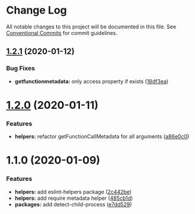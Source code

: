 # Change Log

All notable changes to this project will be documented in this file.
See [Conventional Commits](https://conventionalcommits.org) for commit guidelines.

## [1.2.1](https://github.com/lirantal/eslint-plugin-security/compare/eslint-helpers@1.2.0...eslint-helpers@1.2.1) (2020-01-12)


### Bug Fixes

* **getfunctionmetadata:** only access property if exists ([18df3ea](https://github.com/lirantal/eslint-plugin-security/commit/18df3ea1ebdc34d2d5ee97d1dac1f0e1b8fa3847))





# [1.2.0](https://github.com/lirantal/eslint-plugin-security/compare/eslint-helpers@1.1.0...eslint-helpers@1.2.0) (2020-01-11)


### Features

* **helpers:** refactor getFunctionCallMetadata for all arguments ([a86e0c0](https://github.com/lirantal/eslint-plugin-security/commit/a86e0c0e42e6958c41d01e1c006308f00aade799))





# 1.1.0 (2020-01-09)


### Features

* **helpers:** add eslint-helpers package ([2c442be](https://github.com/lirantal/eslint-plugin-security/commit/2c442be09145ea8df61372929881c11ba469f6d4))
* **helpers:** add require metadata helper ([485cb1d](https://github.com/lirantal/eslint-plugin-security/commit/485cb1d16d61c69b8c5d68f2daa28c76d6e0e5a0))
* **packages:** add detect-child-process ([e7dd529](https://github.com/lirantal/eslint-plugin-security/commit/e7dd52935ed19c8ba956fabbd03067f9160dafb7))
